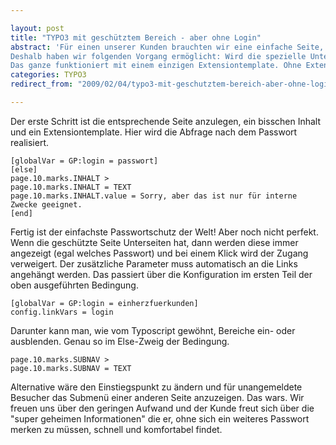 ```yaml
---

layout: post
title: "TYPO3 mit geschütztem Bereich - aber ohne Login"
abstract: 'Für einen unserer Kunden brauchten wir eine einfache Seite, plus ein paar Unterseiten, um den Projektvorgang zu dokumentieren. Nichts Kompliziertes und nichts super Geheimes, aber doch soweit versteckt, dass die Besucher und die Suchmaschinen die Inhalte nicht finden.
Deshalb haben wir folgenden Vorgang ermöglicht: Wird die spezielle Unterseite mit dem zusätzlichen Parameter "login=passwort" aufgerufen, wird der Inhalt angezeigt, wenn nicht wird sich freundlich beim Benutzer entschuldigt.
Das ganze funktioniert mit einem einzigen Extensiontemplate. Ohne Extensions und jQuery. Viel Spaß beim Lesen!'
categories: TYPO3
redirect_from: "2009/02/04/typo3-mit-geschutztem-bereich-aber-ohne-login/"

---
```


Der erste Schritt ist die entsprechende Seite anzulegen, ein bisschen Inhalt und ein Extensiontemplate. Hier wird die Abfrage nach dem Passwort realisiert. 
    
    [globalVar = GP:login = passwort]
    [else]
    page.10.marks.INHALT >
    page.10.marks.INHALT = TEXT
    page.10.marks.INHALT.value = Sorry, aber das ist nur für interne Zwecke geeignet.
    [end]

Fertig ist der einfachste Passwortschutz der Welt!
Aber noch nicht perfekt. Wenn die geschützte Seite Unterseiten hat, dann werden diese immer angezeigt (egal welches Passwort) und bei einem Klick wird der Zugang verweigert.
Der zusätzliche Parameter muss automatisch an die Links angehängt werden. Das passiert über die Konfiguration im ersten Teil der oben ausgeführten Bedingung.
    
    [globalVar = GP:login = einherzfuerkunden]
    config.linkVars = login

Darunter kann man, wie vom Typoscript gewöhnt, Bereiche ein- oder ausblenden. Genau so im Else-Zweig der Bedingung.
    
    page.10.marks.SUBNAV >
    page.10.marks.SUBNAV = TEXT

Alternative wäre den Einstiegspunkt zu ändern und für unangemeldete Besucher das Submenü einer anderen Seite anzuzeigen.
Das wars. Wir freuen uns über den geringen Aufwand und der Kunde freut sich über die "super geheimen Informationen" die er, ohne sich ein weiteres Passwort merken zu müssen, schnell und komfortabel findet.